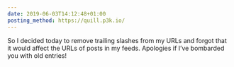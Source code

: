 ```yaml
---
date: 2019-06-03T14:12:48+01:00
posting_method: https://quill.p3k.io/
---
```


So I decided today to remove trailing slashes from my URLs and forgot that it would affect the URLs of posts in my feeds. Apologies if I’ve bombarded you with old entries!
